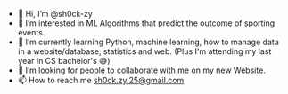 - 👋 Hi, I’m @sh0ck-zy
- 👀 I’m interested in ML Algorithms that predict the outcome of sporting events.
- 🌱 I’m currently learning Python, machine learning, how to manage data in a website/database, statistics and web. (Plus I'm attending my last year in CS bachelor's 😅)
- 💞️ I’m looking for people to collaborate with me on my new Website.
- 📫 How to reach me sh0ck.zy.25@gmail.com

<!---
sh0ck-zy/sh0ck-zy is a ✨ special ✨ repository because its `README.md` (this file) appears on your GitHub profile.
You can click the Preview link to take a look at your changes.
--->
